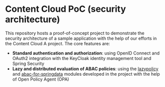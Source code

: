 # Content Cloud PoC (security architecture)
This repository hosts a proof-of-concept project to demonstrate the security architecture of a sample application with the help of our efforts in the Content Cloud A project. The core features are:  

- __Standard authentication and authorization__: using OpenID Connect and OAuth2 integration with the KeyCloak identity management tool and Spring Security
- __Lazy and distributed evaluation of ABAC policies__: using the [lazypolicy](https://github.com/emad7105/lazypolicy/) and [abac-for-springdata](https://github.com/paulcwarren/abac_spike_1) modules developed in the project with the help of Open Policy Agent (OPA) 
